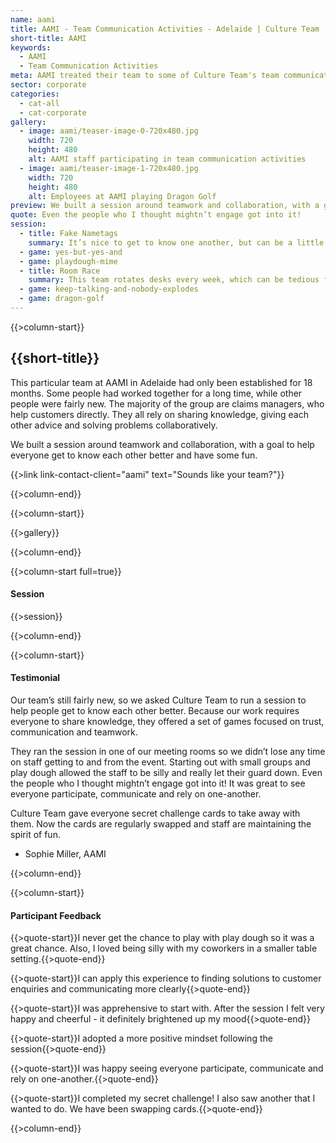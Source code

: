 ```yaml
---
name: aami
title: AAMI - Team Communication Activities - Adelaide | Culture Team
short-title: AAMI
keywords: 
  - AAMI
  - Team Communication Activities
meta: AAMI treated their team to some of Culture Team's team communication activities. If you're interested in trying our games, get in touch today! 
sector: corporate
categories:
  - cat-all
  - cat-corporate
gallery:
  - image: aami/teaser-image-0-720x480.jpg
    width: 720
    height: 480
    alt: AAMI staff participating in team communication activities
  - image: aami/teaser-image-1-720x480.jpg
    width: 720
    height: 480
    alt: Employees at AAMI playing Dragon Golf
preview: We built a session around teamwork and collaboration, with a goal to help everyone get to know each other better and have some fun.
quote: Even the people who I thought mightn’t engage got into it!
session:
  - title: Fake Nametags
    summary: It’s nice to get to know one another, but can be a little awkward when you feel like you should already know someone’s name. In this game, we give participants the opportunity to introduce themselves - or - the fictional character they’ve decided to be today. It’s a lighthearted way to give everyone in the room a name and a voice.
  - game: yes-but-yes-and
  - game: playdough-mime
  - title: Room Race
    summary: This team rotates desks every week, which can be tedious for some. We created a game to help them turn a boring task into a game to boost their energy and productivity. We turned the room layout into a puzzle and had teams race to put their furniture back into place. We then challenged them to come up with their own way to gamify a mundane task.
  - game: keep-talking-and-nobody-explodes
  - game: dragon-golf
---
```

{{>column-start}}

## {{short-title}}

This particular team at AAMI in Adelaide had only been established for 18 months. Some people had worked together for a long time, while other people were fairly new. The majority of the group are claims managers, who help customers directly. They all rely on sharing knowledge, giving each other advice and solving problems collaboratively.

We built a session around teamwork and collaboration, with a goal to help everyone get to know each other better and have some fun.

{{>link link-contact-client="aami" text="Sounds like your team?"}}

{{>column-end}}

{{>column-start}}

{{>gallery}}

{{>column-end}}

{{>column-start full=true}}

#### Session

{{>session}}

{{>column-end}}

{{>column-start}}

#### Testimonial

Our team’s still fairly new, so we asked Culture Team to run a session to help people get to know each other better. Because our work requires everyone to share knowledge, they offered a set of games focused on trust, communication and teamwork.

They ran the session in one of our meeting rooms so we didn’t lose any time on staff getting to and from the event. Starting out with small groups and play dough allowed the staff to be silly and really let their guard down. Even the people who I thought mightn’t engage got into it! It was great to see everyone participate, communicate and rely on one-another.

Culture Team gave everyone secret challenge cards to take away with them. Now the cards are regularly swapped and staff are maintaining the spirit of fun.

* Sophie Miller, AAMI

{{>column-end}}

{{>column-start}}

#### Participant Feedback

{{>quote-start}}I never get the chance to play with play dough so it was a great chance. Also, I loved being silly with my coworkers in a smaller table setting.{{>quote-end}}

{{>quote-start}}I can apply this experience to finding solutions to customer enquiries and communicating more clearly{{>quote-end}}

{{>quote-start}}I was apprehensive to start with. After the session I felt very happy and cheerful - it definitely brightened up my mood{{>quote-end}}

{{>quote-start}}I adopted a more positive mindset following the session{{>quote-end}}

{{>quote-start}}I was happy seeing everyone participate, communicate and rely on one-another.{{>quote-end}}

{{>quote-start}}I completed my secret challenge! I also saw another that I wanted to do. We have been swapping cards.{{>quote-end}}

{{>column-end}}